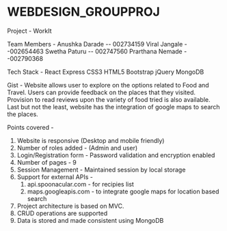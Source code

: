 # WEBDESIGN_GROUPPROJ

Project - WorkIt

Team Members -  Anushka Darade -- 002734159
                Viral Jangale --002654463
                Swetha Paturu -- 002747560
                Prarthana Nemade --002790368
    
Tech Stack -  React
              Express
              CSS3
              HTML5
              Bootstrap
              jQuery
              MongoDB

Gist -  Website allows user to explore on the options related to Food and Travel. Users can provide feedback on the places that they visited.
        Provision to read reviews upon the variety of food tried is also available. Last but not the least, website has the integration of 
        google maps to search the places.

Points covered - 
1. Website is responsive (Desktop and mobile friendly)
2. Number of roles added - (Admin and user)
3. Login/Registration form - Password validation and encryption enabled
4. Number of pages - 9
5. Session Management - Maintained session by local storage
6. Support for external APIs - 
   1. api.spoonacular.com - for recipies list
   2. maps.googleapis.com - to integrate google maps for location based search
7. Project architecture is based on MVC. 
8. CRUD operations are supported
9. Data is stored and made consistent using MongoDB

